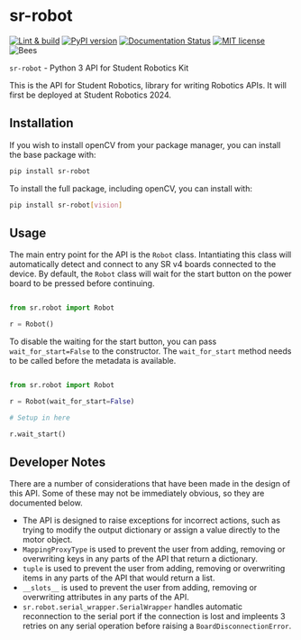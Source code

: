 # sr-robot

[![Lint & build](https://github.com/srobo/sr-robot/actions/workflows/test_build.yml/badge.svg)](https://github.com/srobo/sr-robot/actions/workflows/test_build.yml)
[![PyPI version](https://badge.fury.io/py/sr-robot.svg)](https://badge.fury.io/py/sr-robot)
[![Documentation Status](https://readthedocs.org/projects/pip/badge/?version=stable)](http://pip.pypa.io/en/stable/?badge=stable)
[![MIT license](https://img.shields.io/badge/license-MIT-brightgreen.svg?style=flat)](https://opensource.org/licenses/MIT)
![Bees](https://img.shields.io/badge/bees-110%25-yellow.svg)

`sr-robot` - Python 3 API for Student Robotics Kit

This is the API for Student Robotics, library for writing Robotics APIs.
It will first be deployed at Student Robotics 2024.

## Installation

If you wish to install openCV from your package manager, you can install the base package with:

```bash
pip install sr-robot
```

To install the full package, including openCV, you can install with:

```bash
pip install sr-robot[vision]
```

## Usage

The main entry point for the API is the `Robot` class.
Intantiating this class will automatically detect and connect to any SR v4 boards connected to the device.
By default, the `Robot` class will wait for the start button on the power board to be pressed before continuing.

```python

from sr.robot import Robot

r = Robot()

```

To disable the waiting for the start button, you can pass `wait_for_start=False` to the constructor.
The `wait_for_start` method needs to be called before the metadata is available.

```python

from sr.robot import Robot

r = Robot(wait_for_start=False)

# Setup in here

r.wait_start()

```

## Developer Notes

There are a number of considerations that have been made in the design of this API.
Some of these may not be immediately obvious, so they are documented below.

- The API is designed to raise exceptions for incorrect actions, such as trying to modify the output dictionary or assign a value directly to the motor object.
- `MappingProxyType` is used to prevent the user from adding, removing or overwriting keys in any parts of the API that return a dictionary.
- `tuple` is used to prevent the user from adding, removing or overwriting items in any parts of the API that would return a list.
- `__slots__` is used to prevent the user from adding, removing or overwriting attributes in any parts of the API.
- `sr.robot.serial_wrapper.SerialWrapper` handles automatic reconnection to the serial port if the connection is lost and impleents 3 retries on any serial operation before raising a `BoardDisconnectionError`.
